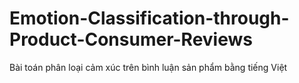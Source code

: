 # Emotion-Classification-through-Product-Consumer-Reviews
Bài toán phân loại cảm xúc trên bình luận sản phẩm bằng tiếng Việt
